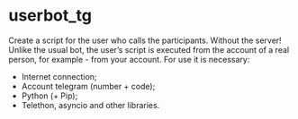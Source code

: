 # userbot_tg
Create a script for the user who calls the participants. Without the server! Unlike the usual bot, the user’s script is executed from the account of a real person, for example - from your account.
For use it is necessary: 
- Internet connection; 
- Account telegram (number + code); 
- Python (+ Pip); 
- Telethon, asyncio and other libraries.
